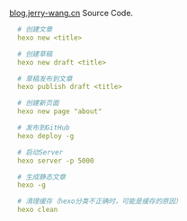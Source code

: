 [blog.jerry-wang.cn](http://blog.jerry-wang.cn) Source Code.

```yml
  # 创建文章
  hexo new <title>

  # 创建草稿
  hexo new draft <title>

  # 草稿发布到文章
  hexo publish draft <title>

  # 创建新页面
  hexo new page "about"

  # 发布到GitHub
  hexo deploy -g

  # 启动Server
  hexo server -p 5000

  # 生成静态文章
  hexo -g

  # 清理缓存（hexo分类不正确时，可能是缓存的原因）
  hexo clean
```